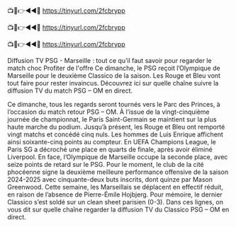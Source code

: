 📺📱👉◄◄🔴 https://tinyurl.com/2fcbrypp

📺📱👉◄◄🔴 https://tinyurl.com/2fcbrypp

📺📱👉◄◄🔴 https://tinyurl.com/2fcbrypp



Diffusion TV PSG - Marseille : tout ce qu’il faut savoir pour regarder le match choc
Profiter de l'offre
Ce dimanche, le PSG reçoit l’Olympique de Marseille pour le deuxième Classico de la saison. Les Rouge et Bleu vont tout faire pour rester invaincus. Découvrez ici sur quelle chaîne suivre la diffusion TV du match PSG – OM en direct.

Ce dimanche, tous les regards seront tournés vers le Parc des Princes, à l’occasion du match retour PSG – OM. À l’issue de la vingt-cinquième journée de championnat, le Paris Saint-Germain se maintient sur la plus haute marche du podium. Jusqu’à présent, les Rouge et Bleu ont remporté vingt matchs et concédé cinq nuls. Les hommes de Luis Enrique affichent ainsi soixante-cinq points au compteur. En UEFA Champions League, le Paris SG a décroché une place en quarts de finale, après avoir éliminé Liverpool. En face, l’Olympique de Marseille occupe la seconde place, avec seize points de retard sur le PSG. Pour le moment, le club de la cité phocéenne signe la deuxième meilleure performance offensive de la saison 2024-2025 avec cinquante-deux buts inscrits, dont quinze par Mason Greenwood. Cette semaine, les Marseillais se déplacent en effectif réduit, en raison de l’absence de Pierre-Émile Hojbjerg. Pour mémoire, le dernier Classico s’est soldé sur un clean sheet parisien (0-3). Dans ces lignes, on vous dit sur quelle chaîne regarder la diffusion TV du Classico PSG – OM en direct.
